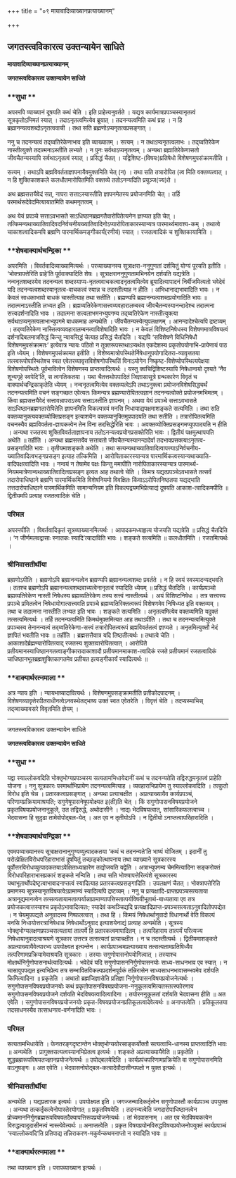 +++
title = "०९ मायावादिव्याख्यानप्रत्याख्यानम्"

+++


## जगतस्त्वविकारत्व उक्तन्यायेन साधिते

**मायावादिव्याख्यानप्रत्याख्यानम्**

**जगतस्त्वविकारत्व उक्तन्यायेन साधिते**

### **सुधा **

अपरमपि व्याख्यानं दूषयति कथं चेति । इति प्राहेत्यनुवर्तते । यद्यत्र कार्यमात्रप्रपञ्चस्यानृतत्वं सूत्रकृतोऽभिमतं स्यात् । तदाऽनृतत्वमित्येव ब्रूयात् । तदनन्यत्वमिति कथं प्राह । न हि ब्रह्मानन्यत्वशब्दोऽनृतत्ववाची । तथा सति ब्रह्मणोऽप्यनृतत्वप्रसङ्गात् ।

ननु च तदनन्यत्वं तद्य्वतिरेकेणाभाव इति व्याख्यातम् । सत्यम् । न तथाऽप्यनृतत्वलाभः । तद्य्वतिरेकेण नास्तीत्युक्ते तदात्मनाऽस्तीति लभ्यते । न पुनः सर्वथाऽप्यनृतत्वम् । अन्यथा ब्रह्मातिरेकेणासतो जीवचैतन्यस्यापि सर्वथाऽनृतत्वं स्यात् । प्रसिद्धं चैतत् । यद्विशिष्ट-(विषयः)प्रतिषेधो विशेषणमुपसंक्रामतीति ।

सत्यम् । तथाऽपि ब्रह्मविवर्तताज्ञापनायैवमुक्तमिति चेत् (न) । तथा सति तत्रारोपित (त्व मिति वक्तव्यत्वात् । न हि शुक्तिकाशकले कलधौतमारोपितमिति वक्तव्ये ततोऽनन्यदिति प्रयुञ्ज(ज्य)ते ।

अथ ब्रह्मसत्तयैवेदं सत्, नापरा सत्ताऽस्यास्तीति ज्ञापनमेतस्य प्रयोजनमिति चेत् । तर्हि परमार्थसदेवेदमित्यायातमिति कथमनृतत्वम् ।

अथ येयं प्रपञ्चे सत्ताऽवभासते साऽधिष्ठानब्रह्मगतैवारोपितेत्यनेन ज्ञाप्यत इति चेत् । तत्किमन्यथाख्यातिवादिवदनिर्वचनीयख्यातिवादिनोऽप्यारोपिताकारस्यान्यत्र पारमार्थ्यमावश्य-कम् । तथात्वे चाकाशत्वादिकमपि ब्रह्मणि पारमार्थिकमङ्गीकार्यं(रणीयं) स्यात् । रजतत्वादिकं च शुक्तिकायामिति ।

### **शेषवाक्यार्थचन्द्रिका **

अपरमिति । विवर्तवादिव्याख्यामित्यर्थः । परव्याख्यानस्य सूत्राक्षरा-ननुगुणतां दर्शयितुं योग्यं पूरयति इतीति । ‘भोक्त्रापत्तेरिति प्राहे’ति पूर्ववाक्यादिति शेषः । सूत्राक्षराननुगुणतामभिनयेन दर्शयति यद्यत्रेति । नन्वनृतशब्दस्येव तदनन्यत्व शब्दस्याप्य-नृतत्ववाचकत्वादनृतत्वमित्येव ब्रूयादित्यापादनं निर्बीजमित्यतो भवेदेवं यदि तदनन्यत्वशब्दस्यानृतत्व-वाचकत्वं स्यान्न च तदस्तीत्याह न हीति । अभिधानाद्यभावादिति भावः । न केवलं साधकाभावो बाधकं चास्तीत्याह तथा सतीति । ब्रह्मण्यपि ब्रह्मानन्यत्वशब्दप्रयोगादिति भावः ॥ तदात्मनाऽस्तीति लभ्यत इति । ब्रह्मव्यतिरेकेणासत्त्वव्यवहारालम्बस्य जीवचैतन्यस्यानन्दादेश्च तदात्मना सत्त्वदर्शनादिति भावः । तदात्मना सत्त्वलाभमनभ्युपगम्य तद्य्वतिरेकेण नास्तीत्युक्त्या सर्वथाऽप्यनृतत्वलाभाभ्युपगमे बाधकमाह अन्यथेति । जीवचैतन्यस्येत्युपलक्षणम् । आनन्दादेश्चेत्यपि द्रष्टव्यम् । तद्य्वतिरेकेण नास्तित्वव्यवहारालम्बनत्वाविशेषादिति भावः । न केवलं विशिष्टनिषेधस्य विशेषणमात्रविषयत्वं दर्शनादिबलमात्रसिद्धं किन्तु न्यायसिद्धं चेत्याह प्रसिद्धं चैतदिति । यद्यपि ‘सविशेषणे विधिनिषेधौ विशेषणमुपसंक्रामतः’ इत्येवात्र न्यायः पठितो न तूक्तरूपस्तथाऽप्यर्थत एकदेशस्य प्रकृतोपयोगाभि-प्रायेणायं पाठ इति ध्येयम् । विशेषणमुपसंक्रामत इतीति । विशेष्यमात्रोपस्थितेर्निषेधानुपयोगादितरा-व्यावृत्ततया तत्स्वरूपोपास्थितेश्च स्वत एवेतरव्यावृत्तविशेषणोपस्थितिं विनाऽयोगेन निष्कृष्ट-विशेष्योपस्थित्यपेक्षया विशेषणोपस्थितेः पूर्वभावित्वेन विशेषणस्य प्राप्तत्वादित्यर्थः । यस्तु क्वचिद्विशिष्टस्यापि निषेधान्वयो दृश्यते ‘नैव शून्यगृहे स्वपेदि’ति, स त्वगतिकतया । यथा चैतत्तथोपपादितं जिज्ञासासूत्रे ग्रन्थकारेण विवृतं च वाक्यार्थचन्द्रिकाकृतेति ध्येयम् । नन्वनृतत्वमित्येव वक्तव्यत्वेऽपि तथाऽनुक्त्वा प्रयोजनविशेषसिद्ध्यर्थं तदनन्यत्वमिति वचनं सङ्गच्छत एवेत्यतः किमन्यत्र ब्रह्मण्यारोपितत्वज्ञानं तदनन्यत्वोक्ते प्रयोजनमभिमतम् । किंवा ब्रह्मसत्तयैवेदं सत्तावन्नापराऽस्य सत्ताऽस्तीति ज्ञापनम् । अथवा येयं प्रपञ्चे सत्ताऽवभासते साऽधिष्ठानब्रह्मगतारोपितेति ज्ञापनमिति विकल्पत्रयं मनसि निधायाद्यपक्षमाशङ्कते सत्यमिति । तथा सति वक्तव्यानुक्त्यवक्तव्योक्तिप्रसङ्ग इत्याशयेन वक्तव्यानुक्तिमुपपादयति तथा सतीति । तत्रारोपितत्वमिति वचनस्यैव ब्रह्मविवर्तता-ज्ञापकत्वेन तेन विना तदसिद्धेरिति भावः । अवक्तव्योक्तिप्रसङ्गमप्युपपादयति न हीति । अन्यथा रजतस्य शुक्तिविवर्तताज्ञापनाय ततोऽनन्यत्वप्रयोगप्रसक्तेरिति भावः । द्वितीयं पक्षमुत्थापयति अथेति ॥ तर्हीति । अन्यथा ब्रह्मसत्तयैव सत्तावतो जीवचैतन्यस्यानन्दादेर्वा तदभावप्रसक्त्याऽनृतत्व-प्रसङ्गादिति भावः । तृतीयमाशङ्कते अथेति । तथा सत्यन्यथाख्यातिवादित्वापत्त्याऽनिर्वचनीय-ख्यातिवादित्वभङ्गप्रसङ्ग इत्याह तत्किमिति । आरोपिताकारस्यान्यत्र पारमार्थिकत्वस्यान्यथाख्याति-वादिपक्षत्वादिति भावः । नन्वयं न तेषामेव पक्षः किन्तु ममापीति नारोपिताकारस्यान्यत्र पारमार्थ्य-नियममात्रेणान्यथाख्यातिवादित्वप्रसङ्ग इत्यत आह तथात्वे चेति । किमत्र यद्यत्प्रपञ्चेऽवभासते तत्सर्वं तदारोपाधिष्ठाने ब्रह्मणि पारमार्थिकमिति विशेषनियमो विवक्षितः किंवाऽऽरोपितनिष्ठतया यद्यद्भाति तत्तदारोपाधिष्ठाने पारमार्थिकमिति सामान्यनियम इति विकल्पद्वयमभिप्रेत्याद्यं दूषयति आकाश-त्वादिकमपीति ॥ द्वितीयमपि प्रत्याह रजतत्वादिकं चेति ।

### **परिमल** 

अपरमपीति । विवर्तवादिकृतं सूत्रव्याख्यानमित्यर्थः । आपादकमध्याहृत्य योजयति यद्यत्रेति ॥ प्रसिद्धं चैतदिति । ‘न जीर्णमलवद्वासाः स्नातकः स्यादि’त्यादाविति भावः । शङ्कते सत्यमिति ॥ कलधौतमिति । रजतमित्यर्थः ।

### **श्रीनिवासतीर्थीया** 

ब्रह्मणोऽपीति । ब्रह्मणोऽपि ब्रह्मानन्यत्वेन ब्रह्मण्यपि ब्रह्मानन्यत्वशब्दः प्रवर्तते । न हि स्वयं स्वस्मादन्यद्भवति । ततश्च ब्रह्मणोऽपि ब्रह्मानन्यत्वशब्दवाच्यत्वेनानृतत्वं स्यादिति ध्येयम् ॥ प्रसिद्धं चैतदिति । कार्यप्रपञ्चो ब्रह्मव्यतिरेकेण नास्ती निषेधस्य ब्रह्मव्यतिरेकेण तस्य सत्त्वं नास्तीत्यर्थः । अयं विशिष्टनिषेधः । तत्र सत्त्वस्य प्रपञ्चे प्रमितत्वेन निषेधायोगात्सत्त्ववति प्रपञ्चे ब्रह्मव्यतिरिक्तत्वरूपं विशेषणमेव निषिध्यत इति वक्तव्यम् । तथा च तदात्मना नास्तीति लभ्यत इति भावः । शङ्कते सत्यमिति । अनृतत्वमित्येव वक्तव्यमिति यदुक्तं तत्सत्यमित्यर्थः । तर्हि तदनन्यत्वमिति किमर्थमुक्तमित्यत आह तथाऽपीति । तथा च तदनन्यत्वमित्युक्ते प्रपञ्चस्य तेनानन्यत्वं तद्य्वतिरेकेणा-सत्त्वं तत्रारोपितत्वरूपं ब्रह्मविवर्ततत्वं ज्ञाप्यते । अनृतमित्युक्तौ नेदं ज्ञापितं भवतीति भावः ॥ तर्हीति । ब्रह्मसत्तैवात्र यदि तिष्ठतीत्यर्थः ॥ तथात्वे चेति । आकाशादेर्ब्रह्मण्यारोपितत्वाद् रजतस्य शुक्तावारोपितत्वात् । आरोपिते प्रतीयमानस्याधिष्ठानगतत्वाङ्गीकारादाकाशादौ प्रतीयमानमाकाश-त्वादिकं रजते प्रतीयमानं रजतत्वादिकं चाधिष्ठानभूतब्रह्मशुक्तिकागतमेव प्रतीयत इत्यङ्गीकार्यं स्यादित्यर्थः ॥

### **वाक्यार्थरत्नमाला **

अत्र न्याय इति । न्यायभाष्यादावित्यर्थः । विशेषणमुपसङ्क्रामतीति प्रतीकोदपादनम् । विशेषणव्यावृत्तेरपीतराधीनत्वेऽनवस्थेतद्भाष्य उक्तं स्वत एवेतरेति । विवृत्तं चेति । तदप्यस्माभिस् तद्य्वाख्यावसरे विवृतमिति ज्ञेयम् ।

------------------------------------------------------------------------

जगतस्त्वविकारत्व उक्तन्यायेन साधिते

**जगतस्त्वविकारत्व उक्तन्यायेन साधिते**

### **सुधा **

यद्वा स्याल्लोकवदिति भोक्तृभोग्यप्रपञ्चस्य सत्यतामभिधायेदानीं कथं च तदनन्यतेति तद्विरुद्धमनृतत्वं प्राहेति योजना । ननु सूत्रकारः परमार्थाभिप्रायेण तदनन्यत्वमित्याह । व्यवहाराभिप्रायेण तु स्याल्लोकवदिति । तत्कुतो विरोध इति चेन्न । प्रतारकत्वप्रसङ्गात् । अन्यथा प्रत्याचक्षीत । अप्रत्याख्यायैव कार्यप्रपञ्चं, परिणामप्रक्रियामाश्रयति; सगुणेषूपासनेषूपयोक्ष्यत इ(ती)ति चेत् । किं सगुणोपासनविषयप्रयोजने प्रकृतविषयप्रयोजनानुकूले, उत तद्विरुद्धे, अथोदासीने । नाद्यः भेदविषयत्वात्, सांसारिकफलत्वाच्च । भेदवासना हि सुदृढा तामेवोपोद्बल-येत् । अत एव न तृतीयोऽपि । न द्वितीयो ऽनाप्तत्वापरिहारादिति ।

### **शेषवाक्यार्थचन्द्रिका **

एवमपव्याख्यानस्य सूत्राक्षरानानुगुण्यव्युत्पादकतया ‘कथं च तदनन्यते’ति भाष्यं योजितम् । इदानीं तु परोत्प्रेक्षितविरोधपरिहाराभासं दूषयितुं तच्छङ्कोत्थापनाय तथा व्याख्याने सूत्रकारस्य पूर्वोत्तरविरोधव्युत्पादकतयाऽपेक्षिताध्याहारेण तद्योजयति यद्वेति । अत्राभ्युपगम्य चेममित्यादिना सङ्करोक्तं विरोधपरिहाराभासप्रकारं शङ्कते नन्विति । तथा सति भोक्त्रापत्तेरित्यंशे सूत्रकारस्य यथाभूतार्थोपदेष्टृत्वाभावादनाप्तत्वं स्यादित्याह प्रतारकत्वप्रसङ्गादिति । उपलक्षणं चैतत् । भोक्त्रापत्तेरिति प्रमाणस्य सूत्रस्यानृतविषयत्वेऽप्रामाण्यं स्यादित्यपि द्रष्टव्यम् । ननु च प्रत्यक्षादि-प्राप्तप्रपञ्चसत्यताया अत्रानूद्यमानत्वेन तत्सत्यतायामतात्पर्यान्नाप्रामाण्यापत्तिस्तात्पर्यविषयीभूतार्थ-बाध्यताया एव तत्र प्रयोजकत्वात्तस्याश्च प्रकृतेऽभावादित्यतः; स्यादेवं कथञ्चिद्यदि प्रत्यक्षादिप्राप्त-प्रपञ्चसत्यताऽनुवादितोपपद्येत । न चेयमुपपद्यते अनुवादस्य निष्फलत्वात् । तथा हि । किमयं निषेधार्थानुवादो विधानार्थो वेति विकल्पं मनसि निधायोत्तरत्रानिषेधान्न निषेधार्थोऽनुवाद इत्याशयेनाद्यं प्रत्याह अन्यथेति । सूत्रस्य भोक्तृभोग्यलक्षणप्रपञ्चसत्यतायां तात्पर्ये हि प्रतारकत्वमापादितम् । तत्परिहाराय तात्पर्यं परित्यज्य निषेधायानुवादत्वाश्रयणे सूत्रकार उत्तरत्र तत्सत्यतां प्रत्याचक्षीत । न च तदस्तीत्यर्थः । द्वितीयमाशङ्कते अप्रत्याख्यायैवेत्यारभ्य उपयोक्ष्यत इत्यन्तेन । कार्यप्रपञ्चमप्रत्याख्याय तत्सत्यतामप्रतिषिध्यैव तत्परिणामप्रक्रियामेवाश्रयति सूत्रकारः । तस्याः सगुणोपासनोपयोगित्वात् । तस्याश्च मोक्षार्थनिर्गुणोपासनार्थत्वादित्यर्थः । भवेदेवं यदि सगुणोपासननिर्गुणोपासनयोः साध्य-साधनभाव एव स्यात् । न चासावुपपद्यत इत्यभिप्रेत्य तत्र सम्भावितविकल्पप्रदर्शनपूर्वकं तन्निरासेन साध्यसाधनभावासम्भवमेव दर्शयति किमित्यादिना ॥ प्रकृतेति । अथातो ब्रह्मजिज्ञासेति प्रतिज्ञा निर्गुणोपासनविषयप्रयोजनेत्यर्थः । सगुणोपासनविषयप्रयोजनयोः कथं प्रकृतोपासनविषयप्रयोजना-ननुकूलत्वमित्यतस्तत्स्फोरणाय सगुणोपासनविषयप्रयोजने दर्शयति भेदविषयत्वादित्यादिना । तयोरननुकूलतां दर्शयति भेदवासना हीति ॥ अत एवेति । सगुणोपासनविषयप्रयोजनयोः प्रकृत-विषयप्रयोजनप्रतिकूलत्वादेवेत्यर्थः ॥ अनाप्तत्वेति । प्रतिकूलतया तदसाधनस्यैव तत्साधनत्व-वर्णनादिति भावः ।

### **परिमल** 

सत्यतामभिधायेति । फेनतरङ्गदृष्टान्तेन भोक्तृभोग्ययोरसाङ्कर्योक्तौ सत्यत्वाभि-धानस्य प्राप्तत्वादिति भावः ॥ अन्यथेति । प्रागुक्तसत्यत्वस्यानभिप्रेतत्व इत्यर्थः । शङ्कते अप्रत्याख्यायैवेति ॥ प्रकृतेति । शुद्धब्रह्मरूपविषयतज्ज्ञानप्रयोजनेत्यर्थः ॥ उपोद्बलयेदिति । कार्यप्रपंचपरिणामप्रक्रियेति वा सगुणोपासनमिति वाऽनुषङ्गः ॥ अत एवेति । भेदवासनोपोद्बल-कत्वादेवौदासीन्यपक्षो न युक्त इत्यर्थः ।

### **श्रीनिवासतीर्थीया** 

अन्यथेति । यद्यप्रतारक इत्यर्थः । उपयोक्ष्यत इति । जगज्जन्मादिकर्तृत्वेन सगुणोपास्तौ कार्यप्रपञ्च उपयुक्तः । अन्यथा तत्कर्तृकत्वेनोपास्तेरयोगात् ॥ प्रकृतविषयेति । तदनन्यत्वेति जगदारोपाधिष्ठानत्वेन प्रोच्यमाननिर्गुणब्रह्मरूपविषयतदैक्यापत्तिरूपप्रयोजनेत्यर्थः । तां भेदवासनाम् । अत एव भेदविषयकत्वेन विरुद्धत्वादुदासीनत्वं नास्त्येवेत्यर्थः ॥ अनाप्तत्वेति । प्रकृत विषयप्रयोनविरुद्धविषयप्रयोजनोपयुक्तं कार्यप्रपञ्चं ‘स्याल्लोकवदि’ति प्रतिपाद्य तन्निराकरण-मकुर्वन्कथमनाप्तो न स्यादिति भावः ॥

### **वाक्यार्थरत्नमाला **

तथा व्याख्यान इति । परापव्याख्यान इत्यर्थः ।





